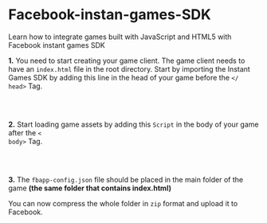 # Facebook-instan-games-SDK
Learn how to integrate games built with JavaScript and HTML5 with Facebook instant games SDK

<strong>1.</strong> You need to start creating your game client. The game client needs to have an <code>index.html</code> file in the root directory. Start by importing the Instant Games SDK by adding this line in the head of your game before the <code></ head></code> Tag.

<pre>
<script src="https://connect.facebook.net/en_US/fbinstant.6.2.js"></script>
</pre>


<strong>2.</strong> Start loading game assets by adding this <code>Script</code> in the body of your game after the <code>< body></code> Tag.

<pre>
<script>
  FBInstant.initializeAsync().then(function() {
    FBInstant.setLoadingProgress(100);
  });
  FBInstant.startGameAsync().then(function() {
    game.start();
  })
</script>
</pre>

<strong>3.</strong> The <code>fbapp-config.json</code> file should be placed in the main folder of the game <strong>(the same folder that contains index.html)</strong>

You can now compress the whole folder in <code>zip</code> format and upload it to Facebook.
